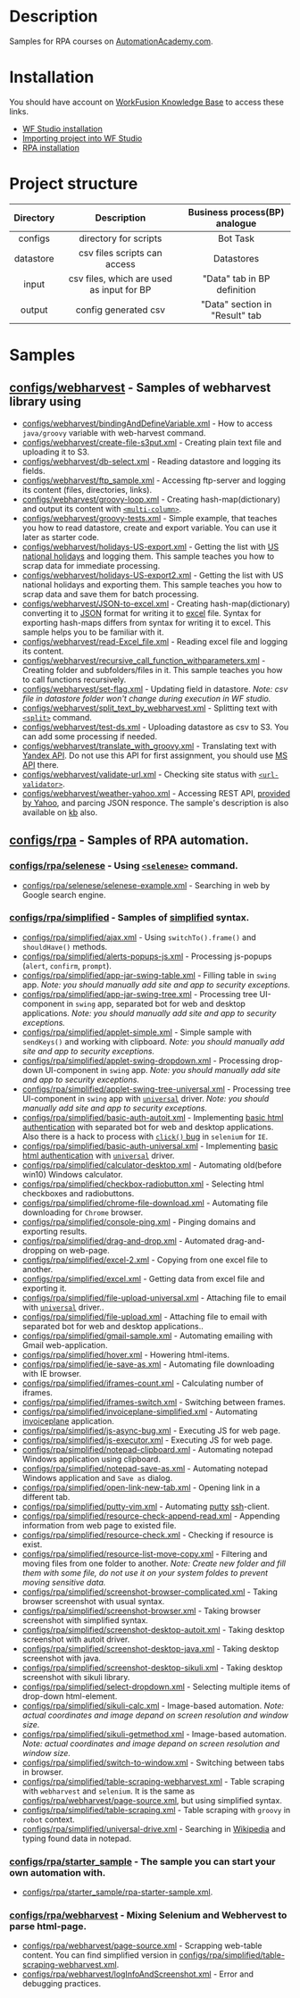 # Description

Samples for RPA courses on [AutomationAcademy.com](https://automationacademy.com/learn/my/).

# Installation

You should have account on [WorkFusion Knowledge Base](https://kb.workfusion.com/display/START/WorkFusion+Knowledge+Base) to access these links.
* [WF Studio installation](https://kb.workfusion.com/display/WF/Installation+and+Update)
* [Importing project into WF Studio](https://kb.workfusion.com/display/WF/Setup+WorkFusion+Samples+Project+from+GitHub)
* [RPA installation](https://kb.workfusion.com/display/RPA/RPA+Environment+Setup)


# Project structure

Directory | Description | Business process(BP) analogue |
| :-----: | :--------: | :--------: |
|configs | directory for scripts| Bot Task
|datastore | csv files scripts can access| Datastores
|input | csv files, which are used as input for BP| "Data" tab in BP definition|
|output | config generated csv | "Data" section in "Result" tab |

# Samples

## [configs/webharvest](https://github.com/WFAutomationAcademy/RPA-Samples/tree/master/configs/webharvest) - Samples of webharvest library using

* [configs/webharvest/bindingAndDefineVariable.xml](https://github.com/WFAutomationAcademy/RPA-Samples/blob/master/configs/webharvest/bindingAndDefineVariable.xml) -
    How to access `java/groovy` variable with web-harvest command.
* [configs/webharvest/create-file-s3put.xml](https://github.com/WFAutomationAcademy/RPA-Samples/blob/master/configs/webharvest/create-file-s3put.xml) -
    Creating plain text file and uploading it to S3.
* [configs/webharvest/db-select.xml](https://github.com/WFAutomationAcademy/RPA-Samples/blob/master/configs/webharvest/db-select.xml) -
    Reading datastore and logging its fields.
* [configs/webharvest/ftp_sample.xml](https://github.com/WFAutomationAcademy/RPA-Samples/blob/master/configs/webharvest/ftp_sample.xml) -
    Accessing ftp-server and logging its content (files, directories, links).
* [configs/webharvest/groovy-loop.xml](https://github.com/WFAutomationAcademy/RPA-Samples/blob/master/configs/webharvest/groovy-loop.xml) -
    Creating hash-map(dictionary) and output its content with [```<multi-column>```](https://kb.workfusion.com/display/WF/export#export-multi-column).
* [configs/webharvest/groovy-tests.xml](https://github.com/WFAutomationAcademy/RPA-Samples/blob/master/configs/webharvest/groovy-tests.xml) -
    Simple example, that teaches you how to read datastore, create and export variable.
    You can use it later as starter code.
* [configs/webharvest/holidays-US-export.xml](https://github.com/WFAutomationAcademy/RPA-Samples/blob/master/configs/webharvest/holidays-US-export.xml) -
    Getting the list with [US national holidays](https://www.timeanddate.com/holidays/us/2013#!hol=9568127) and logging them.
    This sample teaches you how to scrap data for immediate processing.
* [configs/webharvest/holidays-US-export2.xml](https://github.com/WFAutomationAcademy/RPA-Samples/blob/master/configs/webharvest/holidays-US-export2.xml) -
    Getting the list with US national holidays and exporting them.
    This sample teaches you how to scrap data and save them for batch processing.
* [configs/webharvest/JSON-to-excel.xml](https://github.com/WFAutomationAcademy/RPA-Samples/blob/master/configs/webharvest/JSON-to-excel.xml) -
    Creating hash-map(dictionary) converting it to [JSON](https://www.json.org/) format for
    writing it to [excel](https://products.office.com/en/excel) file. Syntax for exporting
    hash-maps differs from syntax for writing it to excel. This sample helps you to be familiar
    with it.
* [configs/webharvest/read-Excel_file.xml](https://github.com/WFAutomationAcademy/RPA-Samples/blob/master/configs/webharvest/read-Excel_file.xml) -
    Reading excel file and logging its content.
* [configs/webharvest/recursive_call_function_withparameters.xml](https://github.com/WFAutomationAcademy/RPA-Samples/blob/master/configs/webharvest/recursive_call_function_withparameters.xml) -
    Creating folder and subfolders/files in it. This sample teaches you how to call
    functions recursively.
* [configs/webharvest/set-flag.xml](https://github.com/WFAutomationAcademy/RPA-Samples/blob/master/configs/webharvest/set-flag.xml) -
    Updating field in datastore.
    *Note: csv file in datastore folder won't change during execution in WF studio.*
* [configs/webharvest/split_text_by_webharvest.xml](https://github.com/WFAutomationAcademy/RPA-Samples/blob/master/configs/webharvest/split_text_by_webharvest.xml) -
    Splitting text with [```<split>```](https://kb.workfusion.com/display/WF/split) command.
* [configs/webharvest/test-ds.xml](https://github.com/WFAutomationAcademy/RPA-Samples/blob/master/configs/webharvest/test-ds.xml) -
    Uploading datastore as csv to S3. You can add some processing if needed.
* [configs/webharvest/translate_with_groovy.xml](https://github.com/WFAutomationAcademy/RPA-Samples/blob/master/configs/webharvest/translate_with_groovy.xml) -
    Translating text with [Yandex API](https://tech.yandex.com/translate/). Do not use this API
    for first assignment, you should use [MS API](https://www.microsoft.com/en-us/translator/translatorapi.aspx) there.
* [configs/webharvest/validate-url.xml](https://github.com/WFAutomationAcademy/RPA-Samples/blob/master/configs/webharvest/validate-url.xml) -
    Checking site status with [```<url-validator>```](https://kb.workfusion.com/display/WF/url-validator).
* [configs/webharvest/weather-yahoo.xml](https://github.com/WFAutomationAcademy/RPA-Samples/blob/master/configs/webharvest/weather-yahoo.xml) -
    Accessing REST API, [provided by Yahoo](https://query.yahooapis.com/v1/public/yql?q=select%20*%20from%20weather.forecast%20where%20woeid=834463%20and%20u=%27c%27&format=json),
        and parcing JSON responce. The sample's description is also available on [kb](https://kb.workfusion.com/display/RPA/Accessing+REST+API+and+parcing+JSON+responce) also.

## [configs/rpa](https://github.com/WFAutomationAcademy/RPA-Samples/tree/master/configs/rpa) - Samples of RPA automation.

### [configs/rpa/selenese](https://github.com/WFAutomationAcademy/RPA-Samples/tree/master/configs/rpa/selenese) -  Using [```<selenese>```](https://kb.workfusion.com/display/RPA/%5B8.2%5D+-+Selenium+Plugins#id-[8.2]-SeleniumPlugins-capability) command.

* [configs/rpa/selenese/selenese-example.xml](https://github.com/WFAutomationAcademy/RPA-Samples/blob/master/configs/rpa/selenese/selenese-example.xml) -
    Searching in web by Google search engine.

### [configs/rpa/simplified](https://github.com/WFAutomationAcademy/RPA-Samples/tree/master/configs/rpa/simplified) - Samples of [simplified](https://kb.workfusion.com/display/RPA/Simplified+Robotics+API) syntax.
* [configs/rpa/simplified/ajax.xml](https://github.com//WFAutomationAcademy/RPA-Samples/blob/master/configs/rpa/simplified/ajax.xml) -
	Using ```switchTo().frame()``` and ```shouldHave()``` methods.
* [configs/rpa/simplified/alerts-popups-js.xml](https://github.com//WFAutomationAcademy/RPA-Samples/blob/master/configs/rpa/simplified/alerts-popups-js.xml) -
	Processing js-popups (`alert`, `confirm`, `prompt`).
* [configs/rpa/simplified/app-jar-swing-table.xml](https://github.com//WFAutomationAcademy/RPA-Samples/blob/master/configs/rpa/simplified/app-jar-swing-table.xml) -
	Filling table in `swing` app. *Note: you should manually add site and app to security exceptions.*
* [configs/rpa/simplified/app-jar-swing-tree.xml](https://github.com//WFAutomationAcademy/RPA-Samples/blob/master/configs/rpa/simplified/app-jar-swing-tree.xml) -
	Processing tree UI-component in `swing` app, separated bot for web and desktop applications.
	*Note: you should manually add site and app to security exceptions.*
* [configs/rpa/simplified/applet-simple.xml](https://github.com//WFAutomationAcademy/RPA-Samples/blob/master/configs/rpa/simplified/applet-simple.xml) -
	Simple sample with ```sendKeys()``` and working with clipboard.
	*Note: you should manually add site and app to security exceptions.*
* [configs/rpa/simplified/applet-swing-dropdown.xml](https://github.com//WFAutomationAcademy/RPA-Samples/blob/master/configs/rpa/simplified/applet-swing-dropdown.xml) -
	Processing drop-down UI-component in `swing` app.
	*Note: you should manually add site and app to security exceptions.*
* [configs/rpa/simplified/applet-swing-tree-universal.xml](https://github.com//WFAutomationAcademy/RPA-Samples/blob/master/configs/rpa/simplified/applet-swing-tree-universal.xml) -
	Processing tree UI-component in `swing` app with
	[`universal`](https://kb.workfusion.com/display/RPA/Universal+RPA+Driver) driver.
	*Note: you should manually add site and app to security exceptions.*
* [configs/rpa/simplified/basic-auth-autoit.xml](https://github.com//WFAutomationAcademy/RPA-Samples/blob/master/configs/rpa/simplified/basic-auth-autoit.xml) -
	Implementing [basic html authentication](https://en.wikipedia.org/wiki/Basic_access_authentication)
    with separated bot for web and desktop applications.
    Also there is a hack to process with [```click()``` bug](https://github.com/SeleniumHQ/selenium/issues/4292) in `selenium` for `IE`.
* [configs/rpa/simplified/basic-auth-universal.xml](https://github.com//WFAutomationAcademy/RPA-Samples/blob/master/configs/rpa/simplified/basic-auth-universal.xml) -
	Implementing [basic html authentication](https://en.wikipedia.org/wiki/Basic_access_authentication)
    with [`universal`](https://kb.workfusion.com/display/RPA/Universal+RPA+Driver) driver.
* [configs/rpa/simplified/calculator-desktop.xml](https://github.com//WFAutomationAcademy/RPA-Samples/blob/master/configs/rpa/simplified/calculator-desktop.xml) -
	Automating old(before win10) Windows calculator.
* [configs/rpa/simplified/checkbox-radiobutton.xml](https://github.com//WFAutomationAcademy/RPA-Samples/blob/master/configs/rpa/simplified/checkbox-radiobutton.xml) -
	Selecting html checkboxes and radiobuttons.
* [configs/rpa/simplified/chrome-file-download.xml](https://github.com//WFAutomationAcademy/RPA-Samples/blob/master/configs/rpa/simplified/chrome-file-download.xml) -
	Automating file downloading for `Chrome` browser.
* [configs/rpa/simplified/console-ping.xml](https://github.com//WFAutomationAcademy/RPA-Samples/blob/master/configs/rpa/simplified/console-ping.xml) -
	Pinging domains and exporting results.
* [configs/rpa/simplified/drag-and-drop.xml](https://github.com//WFAutomationAcademy/RPA-Samples/blob/master/configs/rpa/simplified/drag-and-drop.xml) -
	Automated drag-and-dropping on web-page.
* [configs/rpa/simplified/excel-2.xml](https://github.com//WFAutomationAcademy/RPA-Samples/blob/master/configs/rpa/simplified/excel-2.xml) -
	Copying from one excel file to another.
* [configs/rpa/simplified/excel.xml](https://github.com//WFAutomationAcademy/RPA-Samples/blob/master/configs/rpa/simplified/excel.xml) -
	Getting data from excel file and exporting it.
* [configs/rpa/simplified/file-upload-universal.xml](https://github.com//WFAutomationAcademy/RPA-Samples/blob/master/configs/rpa/simplified/file-upload-universal.xml) -
	Attaching file to email with [`universal`](https://kb.workfusion.com/display/RPA/Universal+RPA+Driver) driver..
* [configs/rpa/simplified/file-upload.xml](https://github.com//WFAutomationAcademy/RPA-Samples/blob/master/configs/rpa/simplified/file-upload.xml) -
	Attaching file to email with separated bot for web and desktop applications..
* [configs/rpa/simplified/gmail-sample.xml](https://github.com//WFAutomationAcademy/RPA-Samples/blob/master/configs/rpa/simplified/gmail-sample.xml) -
	Automating emailing with Gmail web-application.
* [configs/rpa/simplified/hover.xml](https://github.com//WFAutomationAcademy/RPA-Samples/blob/master/configs/rpa/simplified/hover.xml) -
	Howering html-items.
* [configs/rpa/simplified/ie-save-as.xml](https://github.com//WFAutomationAcademy/RPA-Samples/blob/master/configs/rpa/simplified/ie-save-as.xml) -
	Automating file downloading with IE browser.
* [configs/rpa/simplified/iframes-count.xml](https://github.com//WFAutomationAcademy/RPA-Samples/blob/master/configs/rpa/simplified/iframes-count.xml) -
	Calculating number of iframes.
* [configs/rpa/simplified/iframes-switch.xml](https://github.com//WFAutomationAcademy/RPA-Samples/blob/master/configs/rpa/simplified/iframes-switch.xml) -
	Switching between frames.
* [configs/rpa/simplified/invoiceplane-simplified.xml](https://github.com//WFAutomationAcademy/RPA-Samples/blob/master/configs/rpa/simplified/invoiceplane-simplified.xml) -
	Automating [invoiceplane](https://invoiceplane.workfusion.com) application.
* [configs/rpa/simplified/js-async-bug.xml](https://github.com//WFAutomationAcademy/RPA-Samples/blob/master/configs/rpa/simplified/js-async-bug.xml) -
	Executing JS for web page.
* [configs/rpa/simplified/js-executor.xml](https://github.com//WFAutomationAcademy/RPA-Samples/blob/master/configs/rpa/simplified/js-executor.xml) -
	Executing JS for web page.
* [configs/rpa/simplified/notepad-clipboard.xml](https://github.com//WFAutomationAcademy/RPA-Samples/blob/master/configs/rpa/simplified/notepad-clipboard.xml) -
	Automating notepad Windows application using clipboard.
* [configs/rpa/simplified/notepad-save-as.xml](https://github.com//WFAutomationAcademy/RPA-Samples/blob/master/configs/rpa/simplified/notepad-save-as.xml) -
	Automating notepad Windows application and `Save as` dialog.
* [configs/rpa/simplified/open-link-new-tab.xml](https://github.com//WFAutomationAcademy/RPA-Samples/blob/master/configs/rpa/simplified/open-link-new-tab.xml) -
	Opening link in a different tab.
* [configs/rpa/simplified/putty-vim.xml](https://github.com//WFAutomationAcademy/RPA-Samples/blob/master/configs/rpa/simplified/putty-vim.xml) -
	Automating [putty](https://www.putty.org/) [ssh](https://www.ssh.com/ssh/protocol/)-client.
* [configs/rpa/simplified/resource-check-append-read.xml](https://github.com//WFAutomationAcademy/RPA-Samples/blob/master/configs/rpa/simplified/resource-check-append-read.xml) -
	Appending information from web page to existed file.
* [configs/rpa/simplified/resource-check.xml](https://github.com//WFAutomationAcademy/RPA-Samples/blob/master/configs/rpa/simplified/resource-check.xml) -
	Checking if resource is exist.
* [configs/rpa/simplified/resource-list-move-copy.xml](https://github.com//WFAutomationAcademy/RPA-Samples/blob/master/configs/rpa/simplified/resource-list-move-copy.xml) -
	Filtering and moving files from one folder to another.
	*Note: Create new folder and fill them with some file, do not use it on your system foldes to
	prevent moving sensitive data.*
* [configs/rpa/simplified/screenshot-browser-complicated.xml](https://github.com//WFAutomationAcademy/RPA-Samples/blob/master/configs/rpa/simplified/screenshot-browser-complicated.xml) -
	Taking browser screenshot with usual syntax.
* [configs/rpa/simplified/screenshot-browser.xml](https://github.com//WFAutomationAcademy/RPA-Samples/blob/master/configs/rpa/simplified/screenshot-browser.xml) -
	Taking browser screenshot with simplified syntax.
* [configs/rpa/simplified/screenshot-desktop-autoit.xml](https://github.com//WFAutomationAcademy/RPA-Samples/blob/master/configs/rpa/simplified/screenshot-desktop-autoit.xml) -
	Taking desktop screenshot with autoit driver.
* [configs/rpa/simplified/screenshot-desktop-java.xml](https://github.com//WFAutomationAcademy/RPA-Samples/blob/master/configs/rpa/simplified/screenshot-desktop-java.xml) -
	Taking desktop screenshot with java.
* [configs/rpa/simplified/screenshot-desktop-sikuli.xml](https://github.com//WFAutomationAcademy/RPA-Samples/blob/master/configs/rpa/simplified/screenshot-desktop-sikuli.xml) -
	Taking desktop screenshot with sikuli library.
* [configs/rpa/simplified/select-dropdown.xml](https://github.com//WFAutomationAcademy/RPA-Samples/blob/master/configs/rpa/simplified/select-dropdown.xml) -
	Selecting multiple items of drop-down html-element.
* [configs/rpa/simplified/sikuli-calc.xml](https://github.com//WFAutomationAcademy/RPA-Samples/blob/master/configs/rpa/simplified/sikuli-calc.xml) -
	Image-based automation.
	*Note: actual coordinates and image depand on screen resolution and window size.*
* [configs/rpa/simplified/sikuli-getmethod.xml](https://github.com//WFAutomationAcademy/RPA-Samples/blob/master/configs/rpa/simplified/sikuli-getmethod.xml) -
    Image-based automation.
	*Note: actual coordinates and image depand on screen resolution and window size.*
* [configs/rpa/simplified/switch-to-window.xml](https://github.com//WFAutomationAcademy/RPA-Samples/blob/master/configs/rpa/simplified/switch-to-window.xml) -
	Switching between tabs in browser.
* [configs/rpa/simplified/table-scraping-webharvest.xml](https://github.com//WFAutomationAcademy/RPA-Samples/blob/master/configs/rpa/simplified/table-scraping-webharvest.xml) -
	Table scraping with `webharvest` and `selenium`. It is the same as
	[configs/rpa/webharvest/page-source.xml](https://github.com/WFAutomationAcademy/RPA-Samples/blob/master/configs/rpa/webharvest/page-source.xml),
	but using simplified syntax.
* [configs/rpa/simplified/table-scraping.xml](https://github.com//WFAutomationAcademy/RPA-Samples/blob/master/configs/rpa/simplified/table-scraping.xml) -
	Table scraping with `groovy` in `robot` context.
* [configs/rpa/simplified/universal-drive.xml](https://github.com//WFAutomationAcademy/RPA-Samples/blob/master/configs/rpa/simplified/universal-drive.xml) -
	Searching in [Wikipedia](https://www.wikipedia.org/) and typing found data in notepad.

### [configs/rpa/starter_sample](https://github.com/WFAutomationAcademy/RPA-Samples/tree/master/configs/rpa/starter_sample) - The sample you can start your own automation with.

* [configs/rpa/starter_sample/rpa-starter-sample.xml](https://github.com/WFAutomationAcademy/RPA-Samples/blob/master/configs/rpa/starter_sample/rpa-starter-sample.xml).

### [configs/rpa/webharvest](https://github.com/WFAutomationAcademy/RPA-Samples/tree/master/configs/rpa/webharvest) - Mixing Selenium and Webhervest to parse html-page.

* [configs/rpa/webharvest/page-source.xml](https://github.com/WFAutomationAcademy/RPA-Samples/blob/master/configs/rpa/webharvest/page-source.xml) -
    Scrapping web-table content. You can find simplified version in
    [configs/rpa/simplified/table-scraping-webharvest.xml](https://github.com//WFAutomationAcademy/RPA-Samples/blob/master/configs/rpa/simplified/table-scraping-webharvest.xml).
* [configs/rpa/webharvest/logInfoAndScreenshot.xml](https://github.com/WFAutomationAcademy/rpa_samples/blob/master/configs/rpa/webharvest/logInfoAndScreenshot.xml) - 
    Error and debugging practices.

